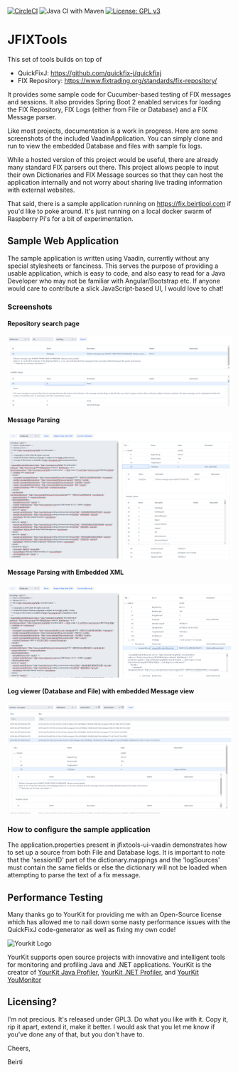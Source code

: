 [![CircleCI](https://circleci.com/gh/beirtipol/jfixtools.svg?style=svg)](https://circleci.com/gh/beirtipol/jfixtools)
![Java CI with Maven](https://github.com/beirtipol/jfixtools/workflows/Java%20CI%20with%20Maven/badge.svg)
[![License: GPL v3](https://img.shields.io/badge/License-GPLv3-blue.svg)](https://www.gnu.org/licenses/gpl-3.0)

# JFIXTools

This set of tools builds on top of 
- QuickFixJ: https://github.com/quickfix-j/quickfixj
- FIX Repository: https://www.fixtrading.org/standards/fix-repository/ 

It provides some sample code for Cucumber-based testing of FIX messages and sessions. It also provides 
Spring Boot 2 enabled services for loading the FIX Repository, FIX Logs (either from File or Database)
and a FIX Message parser. 

Like most projects, documentation is a work in progress. Here are some screenshots of the included 
VaadinApplication. You can simply clone and run to view the embedded Database and files with 
sample fix logs.

While a hosted version of this project would be useful, there are already many standard FIX parsers out there.
This project allows people to input their own Dictionaries and FIX Message sources so that they
can host the application internally and not worry about sharing live trading information with
external websites.

That said, there is a sample application running on https://fix.beirtipol.com if you'd like to poke around. It's just 
running on a local docker swarm of Raspberry Pi's for a bit of experimentation.

## Sample Web Application

The sample application is written using Vaadin, currently without any special stylesheets or fanciness.
This serves the purpose of providing a usable application, which is easy to code, and also easy to read for
a Java Developer who may not be familiar with Angular/Bootstrap etc. If anyone would care to 
contribute a slick JavaScript-based UI, I would love to chat!

### Screenshots
#### Repository search page
![Repository Search With Embedded Info](docs/images/RepositorySearchWithEmbeddedInfo.png)

#### Message Parsing
![Message Parsing showing Message Type info](docs/images/ParserWithMessageType.png)

#### Message Parsing with Embedded XML
![Message Parsing showing embedded XML](docs/images/ParserWithXML.png)

#### Log viewer (Database and File) with embedded Message view
![Logs with embedded Message View](docs/images/LogsWithEmbeddedMessageInfo.png)

### How to configure the sample application

The application.properties present in jfixtools-ui-vaadin demonstrates how to set up a source from both File and Database logs. 
It is important to note that the 'sessionID' part of the dictionary.mappings and the 'logSources' must contain the same fields
or else the dictionary will not be loaded when attempting to parse the text of a fix message.

## Performance Testing
Many thanks go to YourKit for providing me with an Open-Source license which has allowed me to nail
down some nasty performance issues with the QuickFixJ code-generator as well as fixing my own
code!

![Yourkit Logo](https://www.yourkit.com/images/yklogo.png)

YourKit supports open source projects with innovative and intelligent tools for monitoring and profiling Java and .NET applications.
YourKit is the creator of [YourKit Java Profiler](https://www.yourkit.com/java/profiler/), [YourKit .NET Profiler](https://www.yourkit.com/.net/profiler/), and [YourKit YouMonitor](https://www.yourkit.com/youmonitor/)

## Licensing?
I'm not precious. It's released under GPL3. Do what you like with it. Copy it, rip it apart, extend it, make it better. I would ask that you let me know if you've done any of that, but you don't have to.

Cheers,

Beirti
